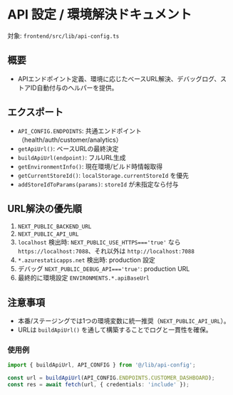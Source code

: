 # API 設定 / 環境解決ドキュメント

対象: `frontend/src/lib/api-config.ts`

## 概要
- APIエンドポイント定義、環境に応じたベースURL解決、デバッグログ、ストアID自動付与のヘルパーを提供。

## エクスポート
- `API_CONFIG.ENDPOINTS`: 共通エンドポイント（health/auth/customer/analytics）
- `getApiUrl()`: ベースURLの最終決定
- `buildApiUrl(endpoint)`: フルURL生成
- `getEnvironmentInfo()`: 現在環境/ビルド時情報取得
- `getCurrentStoreId()`: `localStorage.currentStoreId` を優先
- `addStoreIdToParams(params)`: `storeId` が未指定なら付与

## URL解決の優先順
1. `NEXT_PUBLIC_BACKEND_URL`
2. `NEXT_PUBLIC_API_URL`
3. `localhost` 検出時: `NEXT_PUBLIC_USE_HTTPS==='true'` なら `https://localhost:7088`、それ以外は `http://localhost:7088`
4. `*.azurestaticapps.net` 検出時: production 設定
5. デバッグ `NEXT_PUBLIC_DEBUG_API==='true'`: production URL
6. 最終的に環境設定 `ENVIRONMENTS.*.apiBaseUrl`

## 注意事項
- 本番/ステージングでは1つの環境変数に統一推奨（`NEXT_PUBLIC_API_URL`）。
- URLは `buildApiUrl()` を通して構築することでログと一貫性を確保。

### 使用例
```ts
import { buildApiUrl, API_CONFIG } from '@/lib/api-config';

const url = buildApiUrl(API_CONFIG.ENDPOINTS.CUSTOMER_DASHBOARD);
const res = await fetch(url, { credentials: 'include' });
```
